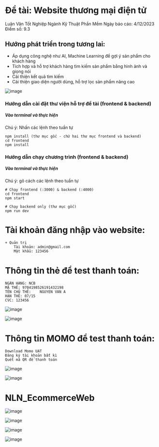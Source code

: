 # Đề tài: Website thương mại điện tử 

Luận Văn Tốt Nghiệp Ngành Kỹ Thuật Phần Mềm
Ngày báo cáo: 4/12/2023
Điểm số: 9.3 

## Hướng phát triển trong tương lai:
-	Áp dụng công nghệ như AI, Machine Learning để gợi ý sản phẩm cho khách hàng
-	Tích hợp và hỗ trợ khách hàng tìm kiếm sản phẩm bằng hình ảnh và giọng nói
-	Cải thiện kết quả tìm kiếm
-	Cải thiện giao diện người dùng, hỗ trợ lọc sản phẩm nâng cao
	
![image](https://github.com/ducle2801/lv/assets/150829102/607a8ca3-4332-415b-b22c-3263f2095e0a)

### Hướng dẫn cài đặt thư viện hỗ trợ đề tài (frontend & backend)
<h5>Vào terminal và thực hiện</h5>
Chú ý: Nhấn các lệnh theo tuần tự

```
npm install (thư mục gốc - chứ hai thư mục frontend và backend)
cd frontend
npm install
```
### Hướng dẫn chạy chương trình (frontend & backend)
<h5>Vào terminal và thực hiện</h5>
Chú ý: gõ cách các lệnh theo tuần tự

```
# Chạy frontend (:3000) & backend (:4000)
cd frontend
npm start

# Chạy backend only (thư mục gốc)
npm run dev
```

# Tài khoản đăng nhập vào website:
```
+ Quản trị
	Tài khoản: admin@gmail.com
	Mật khẩu: 123456
```

# Thông tin thẻ để test thanh toán:
```
NGÂN HÀNG: NCB
MÃ THẺ: 9704198526191432198
TÊN CHỦ THẺ: 	NGUYEN VAN A
HẠN THẺ: 07/15
CVC: 123456
```
![image](https://github.com/ducle2801/lv/assets/150829102/d6086550-bbaa-4fa8-ba9c-27e35e35422e)

![image](https://github.com/ducle2801/lv/assets/150829102/e0f9a224-ecd7-41e5-9c20-4330172d57a6)


# Thông tin MOMO để test thanh toán:
```
Download Momo UAT
Đăng ký tài khoản bất kì
Quét mã QR để thanh toán
```
![image](https://github.com/ducle2801/lv/assets/150829102/8fd91f7b-0231-4575-a56b-6b062c5c14ed)

![image](https://github.com/ducle2801/lv/assets/150829102/ab2b9652-c6a2-418e-ab94-7d0f4ed99277)


# NLN_EcommerceWeb
![image](https://github.com/ducle2801/lv/assets/150829102/d99c97d8-1709-4943-8c5b-a2c3ab9a1eb2)

![image](https://github.com/ducle2801/lv/assets/150829102/5ea153f6-b936-45be-992a-e805cf7859d0)

![image](https://github.com/ducle2801/lv/assets/150829102/33a58095-5831-40c8-8462-2059d88ceff7)

![image](https://github.com/ducle2801/lv/assets/150829102/8f1412d6-ae1e-4893-a42a-6f7c41259fa6)




